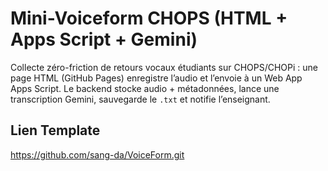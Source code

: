 <!-- /README.md -->
# Mini-Voiceform CHOPS (HTML + Apps Script + Gemini)

Collecte zéro-friction de retours vocaux étudiants sur CHOPS/CHOPi : une page HTML (GitHub Pages) enregistre l’audio et l’envoie à un Web App Apps Script. Le backend stocke audio + métadonnées, lance une transcription Gemini, sauvegarde le `.txt` et notifie l’enseignant.

## Lien Template
https://github.com/sang-da/VoiceForm.git
